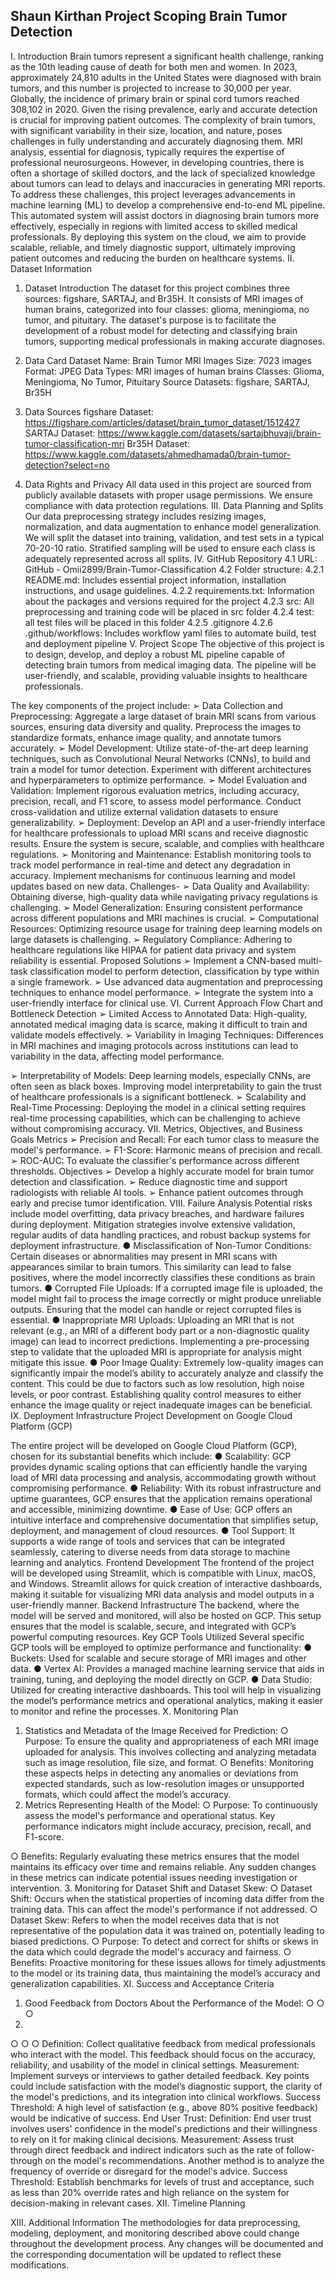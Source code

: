 Shaun Kirthan
Project Scoping Brain Tumor Detection
----------------------------------------------------------------------------------------------------------------
I. Introduction
Brain tumors represent a significant health challenge, ranking as the 10th leading cause of death for both men and women. In 2023, approximately 24,810 adults in the United States were diagnosed with brain tumors, and this number is projected to increase to 30,000 per year. Globally, the incidence of primary brain or spinal cord tumors reached 308,102 in 2020. Given the rising prevalence, early and accurate detection is crucial for improving patient outcomes.
The complexity of brain tumors, with significant variability in their size, location, and nature, poses challenges in fully understanding and accurately diagnosing them. MRI analysis, essential for diagnosis, typically requires the expertise of professional neurosurgeons. However, in developing countries, there is often a shortage of skilled doctors, and the lack of specialized knowledge about tumors can lead to delays and inaccuracies in generating MRI reports.
To address these challenges, this project leverages advancements in machine learning (ML) to develop a comprehensive end-to-end ML pipeline. This automated system will assist doctors in diagnosing brain tumors more effectively, especially in regions with limited access to skilled medical professionals. By deploying this system on the cloud, we aim to provide scalable, reliable, and timely diagnostic support, ultimately improving patient outcomes and reducing the burden on healthcare systems.
II. Dataset Information
1. Dataset Introduction
The dataset for this project combines three sources: figshare, SARTAJ, and Br35H. It consists of MRI images of human brains, categorized into four classes: glioma, meningioma, no tumor, and pituitary. The dataset's purpose is to facilitate the development of a robust model for detecting and classifying brain tumors, supporting medical professionals in making accurate diagnoses.
 
 2. Data Card
Dataset Name: Brain Tumor MRI Images
Size: 7023 images
Format: JPEG
Data Types: MRI images of human brains
Classes: Glioma, Meningioma, No Tumor, Pituitary Source Datasets: figshare, SARTAJ, Br35H
3. Data Sources
figshare Dataset: https://figshare.com/articles/dataset/brain_tumor_dataset/1512427 SARTAJ Dataset: https://www.kaggle.com/datasets/sartajbhuvaji/brain-tumor-classification-mri Br35H Dataset: https://www.kaggle.com/datasets/ahmedhamada0/brain-tumor-detection?select=no
4. Data Rights and Privacy
All data used in this project are sourced from publicly available datasets with proper usage permissions. We ensure compliance with data protection regulations.
III. Data Planning and Splits
Our data preprocessing strategy includes resizing images, normalization, and data augmentation to enhance model generalization. We will split the dataset into training, validation, and test sets in a typical 70-20-10 ratio. Stratified sampling will be used to ensure each class is adequately represented across all splits.
IV. GitHub Repository
4.1 URL: GitHub - Omii2899/Brain-Tumor-Classification 4.2 Folder structure:
4.2.1 README.md: Includes essential project information, installation instructions, and usage guidelines.
4.2.2 requirements.txt: Information about the packages and versions required for the project
4.2.3 src: All preprocessing and training code will be placed in src folder 4.2.4 test: all test files will be placed in this folder
4.2.5 .gitignore
4.2.6 .github/workflows: Includes workflow yaml files to automate build, test and deployment pipeline
V. Project Scope
The objective of this project is to design, develop, and deploy a robust ML pipeline capable of detecting brain tumors from medical imaging data. The pipeline will be user-friendly, and scalable, providing valuable insights to healthcare professionals.
       
 The key components of the project include:
➢ Data Collection and Preprocessing: Aggregate a large dataset of brain MRI scans
from various sources, ensuring data diversity and quality. Preprocess the images to
standardize formats, enhance image quality, and annotate tumors accurately.
➢ Model Development: Utilize state-of-the-art deep learning techniques, such as
Convolutional Neural Networks (CNNs), to build and train a model for tumor detection. Experiment with different architectures and hyperparameters to optimize performance.
➢ Model Evaluation and Validation: Implement rigorous evaluation metrics, including accuracy, precision, recall, and F1 score, to assess model performance. Conduct cross-validation and utilize external validation datasets to ensure generalizability.
➢ Deployment: Develop an API and a user-friendly interface for healthcare professionals to upload MRI scans and receive diagnostic results. Ensure the system is secure, scalable, and complies with healthcare regulations.
➢ Monitoring and Maintenance: Establish monitoring tools to track model performance in real-time and detect any degradation in accuracy. Implement mechanisms for continuous learning and model updates based on new data.
Challenges-
➢ Data Quality and Availability: Obtaining diverse, high-quality data while navigating
privacy regulations is challenging.
➢ Model Generalization: Ensuring consistent performance across different populations
and MRI machines is crucial.
➢ Computational Resources: Optimizing resource usage for training deep learning
models on large datasets is challenging.
➢ Regulatory Compliance: Adhering to healthcare regulations like HIPAA for patient
data privacy and system reliability is essential.
Proposed Solutions
➢ Implement a CNN-based multi-task classification model to perform detection,
classification by type within a single framework.
➢ Use advanced data augmentation and preprocessing techniques to enhance model
performance.
➢ Integrate the system into a user-friendly interface for clinical use.
VI. Current Approach Flow Chart and Bottleneck Detection
➢ Limited Access to Annotated Data: High-quality, annotated medical imaging data is scarce, making it difficult to train and validate models effectively.
➢ Variability in Imaging Techniques: Differences in MRI machines and imaging protocols across institutions can lead to variability in the data, affecting model performance.
           
 ➢ Interpretability of Models: Deep learning models, especially CNNs, are often seen as black boxes. Improving model interpretability to gain the trust of healthcare professionals is a significant bottleneck.
➢ Scalability and Real-Time Processing: Deploying the model in a clinical setting requires real-time processing capabilities, which can be challenging to achieve without compromising accuracy.
VII. Metrics, Objectives, and Business Goals
Metrics
➢ Precision and Recall: For each tumor class to measure the model's performance. ➢ F1-Score: Harmonic means of precision and recall.
➢ ROC-AUC: To evaluate the classifier's performance across different thresholds.
Objectives
➢ Develop a highly accurate model for brain tumor detection and classification. ➢ Reduce diagnostic time and support radiologists with reliable AI tools.
➢ Enhance patient outcomes through early and precise tumor identification.
VIII. Failure Analysis
Potential risks include model overfitting, data privacy breaches, and hardware failures during deployment. Mitigation strategies involve extensive validation, regular audits of data handling practices, and robust backup systems for deployment infrastructure.
● Misclassification of Non-Tumor Conditions: Certain diseases or abnormalities may present in MRI scans with appearances similar to brain tumors. This similarity can lead to false positives, where the model incorrectly classifies these conditions as brain tumors.
● Corrupted File Uploads: If a corrupted image file is uploaded, the model might fail to process the image correctly or might produce unreliable outputs. Ensuring that the model can handle or reject corrupted files is essential.
● Inappropriate MRI Uploads: Uploading an MRI that is not relevant (e.g., an MRI of a different body part or a non-diagnostic quality image) can lead to incorrect predictions. Implementing a pre-processing step to validate that the uploaded MRI is appropriate for analysis might mitigate this issue.
● Poor Image Quality: Extremely low-quality images can significantly impair the model’s ability to accurately analyze and classify the content. This could be due to factors such as low resolution, high noise levels, or poor contrast. Establishing quality control measures to either enhance the image quality or reject inadequate images can be beneficial.
IX. Deployment Infrastructure
Project Development on Google Cloud Platform (GCP)
  
 The entire project will be developed on Google Cloud Platform (GCP), chosen for its substantial benefits which include:
● Scalability: GCP provides dynamic scaling options that can efficiently handle the varying load of MRI data processing and analysis, accommodating growth without compromising performance.
● Reliability: With its robust infrastructure and uptime guarantees, GCP ensures that the application remains operational and accessible, minimizing downtime.
● Ease of Use: GCP offers an intuitive interface and comprehensive documentation that simplifies setup, deployment, and management of cloud resources.
● Tool Support: It supports a wide range of tools and services that can be integrated seamlessly, catering to diverse needs from data storage to machine learning and analytics.
Frontend Development
The frontend of the project will be developed using Streamlit, which is compatible with Linux, macOS, and Windows. Streamlit allows for quick creation of interactive dashboards, making it suitable for visualizing MRI data analysis and model outputs in a user-friendly manner.
Backend Infrastructure
The backend, where the model will be served and monitored, will also be hosted on GCP. This setup ensures that the model is scalable, secure, and integrated with GCP’s powerful computing resources.
Key GCP Tools Utilized
Several specific GCP tools will be employed to optimize performance and functionality:
● Buckets: Used for scalable and secure storage of MRI images and other data.
● Vertex AI: Provides a managed machine learning service that aids in training, tuning,
and deploying the model directly on GCP.
● Data Studio: Utilized for creating interactive dashboards. This tool will help in
visualizing the model’s performance metrics and operational analytics, making it easier to monitor and refine the processes.
X. Monitoring Plan
1. Statistics and Metadata of the Image Received for Prediction:
○ Purpose: To ensure the quality and appropriateness of each MRI image
uploaded for analysis. This involves collecting and analyzing metadata such as
image resolution, file size, and format.
○ Benefits: Monitoring these aspects helps in detecting any anomalies or
deviations from expected standards, such as low-resolution images or
unsupported formats, which could affect the model’s accuracy.
2. Metrics Representing Health of the Model:
○ Purpose: To continuously assess the model's performance and operational status. Key performance indicators might include accuracy, precision, recall, and F1-score.

 ○ Benefits: Regularly evaluating these metrics ensures that the model maintains its efficacy over time and remains reliable. Any sudden changes in these metrics can indicate potential issues needing investigation or intervention.
3. Monitoring for Dataset Shift and Dataset Skew:
○ Dataset Shift: Occurs when the statistical properties of incoming data differ
from the training data. This can affect the model's performance if not
addressed.
○ Dataset Skew: Refers to when the model receives data that is not
representative of the population data it was trained on, potentially leading to
biased predictions.
○ Purpose: To detect and correct for shifts or skews in the data which could
degrade the model's accuracy and fairness.
○ Benefits: Proactive monitoring for these issues allows for timely adjustments
to the model or its training data, thus maintaining the model’s accuracy and generalization capabilities.
XI. Success and Acceptance Criteria
1. Good Feedback from Doctors About the Performance of the Model:
○ ○ ○
2.
○ ○
○
Definition: Collect qualitative feedback from medical professionals who interact with the model. This feedback should focus on the accuracy, reliability, and usability of the model in clinical settings.
Measurement: Implement surveys or interviews to gather detailed feedback. Key points could include satisfaction with the model’s diagnostic support, the clarity of the model's predictions, and its integration into clinical workflows. Success Threshold: A high level of satisfaction (e.g., above 80% positive feedback) would be indicative of success.
End User Trust:
Definition: End user trust involves users' confidence in the model's predictions and their willingness to rely on it for making clinical decisions. Measurement: Assess trust through direct feedback and indirect indicators such as the rate of follow-through on the model's recommendations. Another method is to analyze the frequency of override or disregard for the model's advice.
Success Threshold: Establish benchmarks for levels of trust and acceptance, such as less than 20% override rates and high reliance on the system for decision-making in relevant cases.
XII. Timeline Planning

   XIII. Additional Information
The methodologies for data preprocessing, modeling, deployment, and monitoring described above could change throughout the development process. Any changes will be documented and the corresponding documentation will be updated to reflect these modifications.
